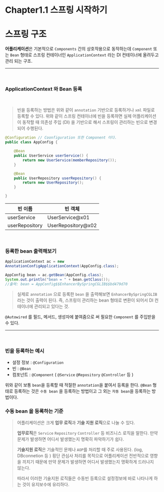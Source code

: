 # Chapter1.1 스프링 시작하기



# 스프링 구조

**어플리케이션**은 기본적으로 `Components` 간의 상호작용으로 동작하는데 
`Component` 또는 `Bean` 형태로 스프링 컨테이너인 `ApplicationContext` 라는 DI 컨테이너에 올려두고 관리 되는 구조.

---
&nbsp;&nbsp;

### ApplicationContext 와 Bean 등록
&nbsp;
> 빈을 등록하는 방법은 위와 같이 `annotation` 기반으로 등록하거나 `xml` 파일로 등록할 수 있다.
위와 같이 스프링 컨테이너에 빈을 등록하면 실제 어플리케이션이 동작할 때 
의존성 주입 (DI) 을 기반으로 해서 스프링이 관리하는 빈으로 변경되어 수행된다.
> 

```java
@Configuration // Coonfiguration 또한 Component 이다.
public class AppConfig {

	@Bean
	public UserService userService() {
		return new UserService(memberRepository());
	}

	@Bean
	public UserRepository userRepository() {
		return new UserRepository();
	}

}
```

| 빈 이름 | 빈 객체 |
| --- | --- |
| userService | UserService@x01 |
| userRepository | UserRepository@x02 |

&nbsp;
### 등록한 bean 출력해보기

```java
ApplicationContext ac = new
AnnotationConfigApplicationContext(AppConfig.class);

AppConfig bean = ac.getBean(AppConfig.class);
System.out.println("bean = " + bean.getClass());
//출력: bean = AppConfig$$EnhancerBySpringCGLIB$$bd479d70
```

> 실제로 `annotation` 으로 등록한 `bean` 을 출력해보면 `EnhancerBySpringCGLIB` 라는 것이 출력이 된다. 즉, 스프링이 관리하는 bean 형태로 변환이 되어서 DI 컨테이너에 관리되고 있다는 것.

`@Autowired` 를 필드, 메서드, 생성자에 붙여줌으로 써 필요한 `Component` 를 주입받을 수 있다.
> 



---
&nbsp;
### 빈을 등록하는 예시

- 설정 정보  : `@Configuration`
- 빈 : `@Bean`
- 컴포넌트 : `@Component` ( `@Service` `@Repository` `@Controller` 등 )

위와 같이 보통 `bean`을 등록할 때 적절한 `annotation`을 붙여서 등록을 한다.
`@Bean` 형태로 등록하는 것은 `수동 bean` 을 등록하는 방법이고 
그 외는 `자동 bean`을 등록하는 방법이다.

### 수동 bean 을 등록하는 기준

> 어플리케이션은 크게 **업무 로직**과 **기술 지원 로직**으로 나눌 수 있다.
> 
>**업무로직**은 `Service` `Repository` `Controller` 등 비즈니스 로직을 말한다. 만약 문제가 발생하면 어디서 발생했는지 명확히 파악하기가 쉽다.
>
>**기술지원 로직**은 기술적인 문제나 `AOP`를 처리할 때 주로 사용된다. (log, DBconnetion 등 )
횡단 관심사 처리를 목적으로 어플리케이션 전반적으로 영향을 끼치기 때문에 만약 문제가 발생하면 어디서 발생했는지 명확하게 드러나지 않는다.
>
>따라서 이러한 기술지원 로직들은 수동빈 등록으로 설정정보에 바로 나타나게 하는 것이 유지보수에 유리하다.
>
